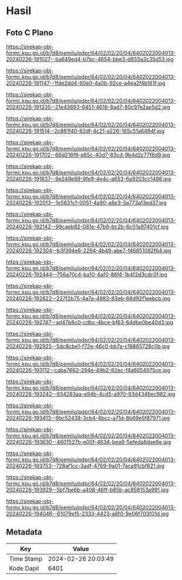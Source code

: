 # Hasil

## Foto C Plano

https://sirekap-obj-formc.kpu.go.id/b7d8/pemilu/pdpr/64/02/02/20/04/6402022004013-20240226-191027--ba649ed4-b7bc-4654-bbe3-d933a3c35d53.jpg

https://sirekap-obj-formc.kpu.go.id/b7d8/pemilu/pdpr/64/02/02/20/04/6402022004013-20240226-191147--1fde2dd4-60e0-4a0b-92ce-a4ea2f4b161f.jpg

https://sirekap-obj-formc.kpu.go.id/b7d8/pemilu/pdpr/64/02/02/20/04/6402022004013-20240226-191335--21e43693-6451-4616-8ad7-80c97e2ae5d2.jpg

https://sirekap-obj-formc.kpu.go.id/b7d8/pemilu/pdpr/64/02/02/20/04/6402022004013-20240226-191514--2c861f40-62df-4c21-a226-165c51a6494f.jpg

https://sirekap-obj-formc.kpu.go.id/b7d8/pemilu/pdpr/64/02/02/20/04/6402022004013-20240226-191702--66d216f9-e65c-40d7-83cd-9b4d2c77f6d9.jpg

https://sirekap-obj-formc.kpu.go.id/b7d8/pemilu/pdpr/64/02/02/20/04/6402022004013-20240226-191837--9e249e99-9fe9-4e4c-a653-6a9203cc1486.jpg

https://sirekap-obj-formc.kpu.go.id/b7d8/pemilu/pdpr/64/02/02/20/04/6402022004013-20240226-192013--1e5631c1-0051-4a90-a8e3-3a773a13ed37.jpg

https://sirekap-obj-formc.kpu.go.id/b7d8/pemilu/pdpr/64/02/02/20/04/6402022004013-20240226-192142--99caeb82-081e-47b6-bc2b-6c01a97401cf.jpg

https://sirekap-obj-formc.kpu.go.id/b7d8/pemilu/pdpr/64/02/02/20/04/6402022004013-20240226-192304--b3f394e6-2294-4b49-abe7-f46851082f64.jpg

https://sirekap-obj-formc.kpu.go.id/b7d8/pemilu/pdpr/64/02/02/20/04/6402022004013-20240226-192444--756a70c4-ba10-4af0-86f4-1b4f2d3cdc0f.jpg

https://sirekap-obj-formc.kpu.go.id/b7d8/pemilu/pdpr/64/02/02/20/04/6402022004013-20240226-192622--227f2b75-4a7a-4983-83eb-68d92f1eebcb.jpg

https://sirekap-obj-formc.kpu.go.id/b7d8/pemilu/pdpr/64/02/02/20/04/6402022004013-20240226-192747--ad47b8c0-cdbc-4bce-bf63-64dbe0be40d3.jpg

https://sirekap-obj-formc.kpu.go.id/b7d8/pemilu/pdpr/64/02/02/20/04/6402022004013-20240226-192925--5dc8cbe1-f72e-46c0-bb7a-c18885728c0b.jpg

https://sirekap-obj-formc.kpu.go.id/b7d8/pemilu/pdpr/64/02/02/20/04/6402022004013-20240226-193112--caba7662-294e-49b2-82ec-f4a6054975ce.jpg

https://sirekap-obj-formc.kpu.go.id/b7d8/pemilu/pdpr/64/02/02/20/04/6402022004013-20240226-193242--934283aa-e94b-4cd5-a970-93d4346ec982.jpg

https://sirekap-obj-formc.kpu.go.id/b7d8/pemilu/pdpr/64/02/02/20/04/6402022004013-20240226-193413--9bc52438-3cb4-4bcc-a71d-8b69e5f87971.jpg

https://sirekap-obj-formc.kpu.go.id/b7d8/pemilu/pdpr/64/02/02/20/04/6402022004013-20240226-193630--4601527b-e00f-4634-bea9-5efeda8dae6e.jpg

https://sirekap-obj-formc.kpu.go.id/b7d8/pemilu/pdpr/64/02/02/20/04/6402022004013-20240226-193753--728af1cc-3adf-4769-9a01-7aca91cbf821.jpg

https://sirekap-obj-formc.kpu.go.id/b7d8/pemilu/pdpr/64/02/02/20/04/6402022004013-20240226-193929--5bf7be6b-a408-46ff-b85b-ac858153a991.jpg

https://sirekap-obj-formc.kpu.go.id/b7d8/pemilu/pdpr/64/02/02/20/04/6402022004013-20240226-194046--61079ef5-2333-4423-a6f0-9e06f703f01d.jpg


## Metadata

| Key        | Value               |
| ---------- | ------------------- |
| Time Stamp | 2024-02-26 20:03:49 |
| Kode Dapil | 6401                |




